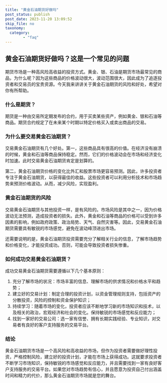 ```yaml
---
title: "黄金石油期货好做吗"
post_status: publish
post_date: 2023-11-20 13:09:52
skip_file: no
taxonomy:
  category:
        - "faq"
---
```


## 黄金石油期货好做吗？这是一个常见的问题

期货市场是一种高风险高收益的投资方式。黄金、银、石油是期货市场最常见的商品，为什么呢？因为这些商品的价格波动很大，波动范围很大，因此成为了追逐投资者和交易员的宝贵资源。今天我来讲讲关于黄金石油期货的风险和好处，希望对你有所帮助。

### 什么是期货？

期货是一种由交易所定期发布的合约，用于买卖某些资产，例如黄金、银和石油等商品。期货合约规定了在未来某个时期以特定价格买入或卖出商品的交易。

### 为什么要交易黄金石油期货？

交易黄金石油期货有几个好处。第一，这些商品具有很高的价值。在经济没有崩溃的时候，黄金和石油等商品保持稳定。然而，它们的价格波动会在市场和经济变化时加速。此时交易黄金石油期货肯定是划算的。

第二，黄金石油期货价格的变化比外汇和股票市场更容易预测。因此，许多投资者专注于黄金石油期货，以获得最佳的收益。这些投资者可以利用分析技术和市场趋势来预测价格波动。从而，减少风险，实现盈利。

### 黄金石油期货的风险

交易黄金石油期货与其他投资一样，是有风险的。市场风险是其中之一，因为价格波动无法预测，造成投资者的损失。此外，黄金和石油等商品的价格可以受到许多因素的影响，例如政府政策、政治局势、天气、自然灾害等。因此，交易黄金石油期货需要具有敏锐的市场感觉，避免在波动峰顶进出市场。

还需要说明的是，黄金石油期货投资需要充分了解相关行业的信息，了解市场趋势和价格变化，才能投资成功。否则，可能会导致投资者损失惨重。

### 如何成功交易黄金石油期货？

成功交易黄金石油期货需要遵循以下几个基本原则：

1. 充分了解市场的状况：市场丰富的信息、理解市场的供求情况和价格水平和趋势；
2. 建立好的交易计划：制定合理的投资计划，以资金管理规则支持，包括资产的分散投资，风险的控制和资金保护知识；
3. 持续学习：随着市场的变化，投资者应该不断地学习新的市场知识和技术，以及相关的政治，宏观经济和社会的变化。保持敏锐的市场感觉和反应能力；
4. 找到一家好的交易公司：选一家有信誉、拥有长期实践经验、专业知识，对交易者有良好的客户支持服务的交易平台。

### 结论

黄金石油期货市场是一个高风险和高收益的市场，但作为投资者需要做好理性投资，严格控制风险，建立好的投资计划，才能在市场上获得成功。这就要求投资者不断学习市场知识，保持敏锐的市场感觉和反应能力，并且需要找到一家有良好客户支持服务的交易平台。如果您对市场趋势有信心，并且愿意为投资自己付出涵盖时间和精力的代价，那么黄金石油期货市场就是您的舞台。
